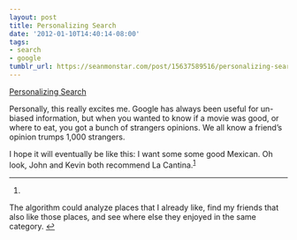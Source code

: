 ```yaml
---
layout: post
title: Personalizing Search
date: '2012-01-10T14:40:14-08:00'
tags:
- search
- google
tumblr_url: https://seanmonstar.com/post/15637589516/personalizing-search
---
```

[Personalizing Search](http://googleblog.blogspot.com/2012/01/search-plus-your-world.html)  

Personally, this really excites me. Google has always been useful for un-biased information, but when you wanted to know if a movie was good, or where to eat, you got a bunch of strangers opinions. We all know a friend’s opinion trumps 1,000 strangers.

I hope it will eventually be like this: I want some some good Mexican. Oh look, John and Kevin both recommend La Cantina.<sup id="fnref:1"><a href="#fn:1" class="footnote-ref" role="doc-noteref">1</a></sup>

* * *

1. 

The algorithm could analyze places that I already like, find my friends that also like those places, and see where else they enjoyed in the same category.&nbsp;[↩︎](#fnref:1)

